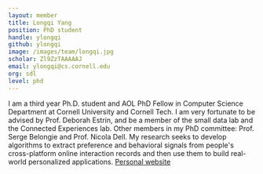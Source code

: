 ```yaml
---
layout: member
title: Longqi Yang
position: PhD student
handle: ylongqi
github: ylongqi
image: /images/team/longqi.jpg
scholar: Zl9ZzTAAAAAJ
email: ylongqi@cs.cornell.edu
org: sdl
level: phd
---
```

I am a third year Ph.D. student and AOL PhD Fellow in Computer Science Department at Cornell University and Cornell Tech. I am very fortunate to be advised by Prof. Deborah Estrin, and be a member of the small data lab and the Connected Experiences lab. Other members in my PhD committee: Prof. Serge Belongie and Prof. Nicola Dell. My research seeks to develop algorithms to extract preference and behavioral signals from people's cross-platform online interaction records and then use them to build real-world personalized applications. [Personal website](http://www.cs.cornell.edu/~ylongqi)
